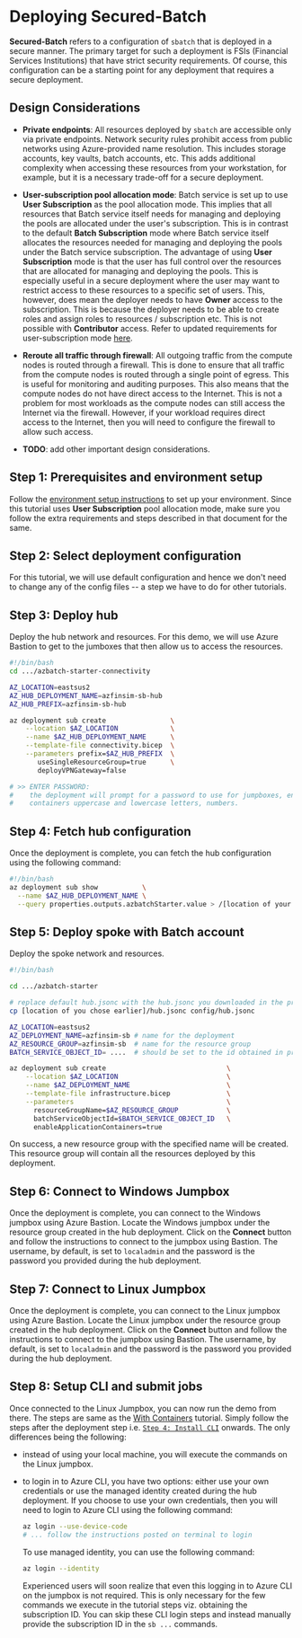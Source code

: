 # Deploying Secured-Batch

**Secured-Batch** refers to a configuration of `sbatch` that is deployed in a secure manner. The primary target
for such a deployment is FSIs (Financial Services Institutions) that have strict security requirements. Of course, this
configuration can be a starting point for any deployment that requires a secure deployment.

## Design Considerations

* **Private endpoints**: All resources deployed by `sbatch` are accessible only via private endpoints. Network security
  rules prohibit access from public networks using Azure-provided name resolution. This includes storage accounts,
  key vaults, batch accounts, etc. This adds additional complexity when accessing these resources from your workstation, for
  example, but it is a necessary trade-off for a secure deployment.

* **User-subscription pool allocation mode**: Batch service is set up to use **User Subscription** as the pool allocation mode. This
  implies that all resources that Batch service itself needs for managing and deploying the pools are allocated under the user's
  subscription. This is in contrast to the default **Batch Subscription** mode where Batch service itself allocates the resources
  needed for managing and deploying the pools under the Batch service subscription. The advantage of using **User Subscription** mode
  is that the user has full control over the resources that are allocated for managing and deploying the pools. This is especially
  useful in a secure deployment where the user may want to restrict access to these resources to a specific set of users. This, however,
  does mean the deployer needs to have **Owner** access to the subscription. This is because the deployer needs to be able to create
  roles and assign roles to resources / subscription etc. This is not possible with **Contributor** access. Refer to
  updated requirements for user-subscription mode
  [here](https://learn.microsoft.com/en-us/azure/batch/batch-account-create-portal#configure-user-subscription-mode).

* **Reroute all traffic through firewall**: All outgoing traffic from the compute nodes is routed through a firewall. This is done
  to ensure that all traffic from the compute nodes is routed through a single point of egress. This is useful for monitoring and
  auditing purposes. This also means that the compute nodes do not have direct access to the Internet. This is not a problem for
  most workloads as the compute nodes can still access the Internet via the firewall. However, if your workload requires direct
  access to the Internet, then you will need to configure the firewall to allow such access.

* **TODO**: add other important design considerations.

## Step 1: Prerequisites and environment setup

Follow the [environment setup instructions](./environment-setup.md) to set up your environment. Since
this tutorial uses **User Subscription** pool allocation mode, make sure you follow the extra
requirements and steps described in that document for the same.

## Step 2: Select deployment configuration

For this tutorial, we will use default configuration and hence we don't need to change any of the config files -- a step we have
to do for other tutorials.

## Step 3: Deploy hub

Deploy the hub network and resources. For this demo, we will use Azure Bastion to get to the jumboxes that then allow us to access the resources.

```bash
#!/bin/bash
cd .../azbatch-starter-connectivity

AZ_LOCATION=eastsus2
AZ_HUB_DEPLOYMENT_NAME=azfinsim-sb-hub
AZ_HUB_PREFIX=azfinsim-sb-hub

az deployment sub create                \
    --location $AZ_LOCATION             \
    --name $AZ_HUB_DEPLOYMENT_NAME      \
    --template-file connectivity.bicep  \
    --parameters prefix=$AZ_HUB_PREFIX  \
       useSingleResourceGroup=true      \
       deployVPNGateway=false

# >> ENTER PASSWORD:
#    the deployment will prompt for a password to use for jumpboxes, enter a string that
#    containers uppercase and lowercase letters, numbers.
```

## Step 4: Fetch hub configuration

Once the deployment is complete, you can fetch the hub configuration using the following command:

```bash
#!/bin/bash
az deployment sub show           \
  --name $AZ_HUB_DEPLOYMENT_NAME \
  --query properties.outputs.azbatchStarter.value > /[location of your choice]/hub.jsonc
```

## Step 5: Deploy spoke with Batch account

Deploy the spoke network and resources.

```bash
#!/bin/bash

cd .../azbatch-starter

# replace default hub.jsonc with the hub.jsonc you downloaded in the previous step
cp [location of you chose earlier]/hub.jsonc config/hub.jsonc

AZ_LOCATION=eastsus2
AZ_DEPLOYMENT_NAME=azfinsim-sb # name for the deployment
AZ_RESOURCE_GROUP=azfinsim-sb  # name for the resource group
BATCH_SERVICE_OBJECT_ID= ....  # should be set to the id obtained in prerequisites step

az deployment sub create                              \
    --location $AZ_LOCATION                           \
    --name $AZ_DEPLOYMENT_NAME                        \
    --template-file infrastructure.bicep              \
    --parameters                                      \
      resourceGroupName=$AZ_RESOURCE_GROUP            \
      batchServiceObjectId=$BATCH_SERVICE_OBJECT_ID   \
      enableApplicationContainers=true
```

On success, a new resource group with the specified name will be created. This resource group will contain all
the resources deployed by this deployment.

## Step 6: Connect to Windows Jumpbox

Once the deployment is complete, you can connect to the Windows jumpbox using Azure Bastion. Locate the Windows
jumpbox under the resource group created in the hub deployment. Click on the **Connect** button and follow the
instructions to connect to the jumpbox using Bastion. The username, by default, is set to `localadmin` and the password
is the password you provided during the hub deployment.

## Step 7: Connect to Linux Jumpbox

Once the deployment is complete, you can connect to the Linux jumpbox using Azure Bastion. Locate the Linux
jumpbox under the resource group created in the hub deployment. Click on the **Connect** button and follow the
instructions to connect to the jumpbox using Bastion. The username, by default, is set to `localadmin` and the password
is the password you provided during the hub deployment.

## Step 8: Setup CLI and submit jobs

Once connected to the Linux Jumpbox, you can now run the demo from there. The steps are same as the
[With Containers](./azfinsim.md) tutorial. Simply follow the steps after the deployment step
i.e. [`Step 4: Install CLI`](./azfinsim.md#step-4-install-cli) onwards.
The only differences being the following:

* instead of using your local machine, you will execute the commands on the Linux jumpbox.
* to login in to Azure CLI, you have two options: either use your own credentials or use the managed identity
  created during the hub deployment. If you choose to use your own credentials, then you will need to login
  to Azure CLI using the following command:

  ```bash
  az login --use-device-code
  # ... follow the instructions posted on terminal to login
  ```

  To use managed identity, you can use the following command:

  ```bash
  az login --identity
  ```

  Experienced users will soon realize that even this logging in to Azure CLI on the jumpbox is not required.
  This is only necessary for the few commands we execute in the tutorial steps viz. obtaining the subscription ID.
  You can skip these CLI login steps and instead manually provide the subscription ID in the `sb ...` commands.
